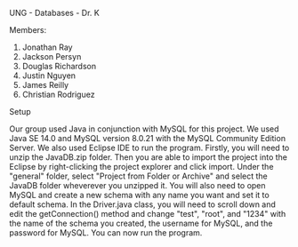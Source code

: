 UNG - Databases - Dr. K

Members:
1. Jonathan Ray
2. Jackson Persyn
3. Douglas Richardson
4. Justin Nguyen
5. James Reilly
6. Christian Rodriguez

Setup

Our group used Java in conjunction with MySQL for this project. We used Java SE 14.0 and MySQL version 8.0.21 with the MySQL Community Edition Server. We also used Eclipse IDE to run the program. Firstly, you will need to unzip the JavaDB.zip folder. Then you are able to import the project into the Eclipse by right-clicking the project explorer and click import. Under the "general" folder, select "Project from Folder or Archive" and select the JavaDB folder wheverever you unzipped it. You will also need to open MySQL and create a new schema with any name you want and set it to default schema. In the Driver.java class, you will need to scroll down and edit the getConnection() method and change "test", "root", and "1234" with the name of the schema you created, the username for MySQL, and the password for MySQL. You can now run the program.
